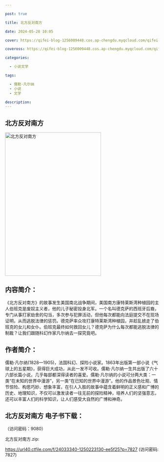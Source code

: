 ```yaml
---

post: true

title: 北方反对南方

date: 2024-05-28 10:05

cover: https://qifei-blog-1256009448.cos.ap-chengdu.myqcloud.com/qifei-blog/65f163d39f345e8d03d7ce44.jpg

coveross: https://qifei-blog-1256009448.cos.ap-chengdu.myqcloud.com/qifei-blog/65f163d39f345e8d03d7ce44.jpg

categories:

  - 小说文学

tags:

  - 儒勒·凡尔纳
  - 小说
  - 文学

description:
---
```


## 北方反对南方
<img alt="北方反对南方 " class="aligncenter loading" data-was-processed="true" decoding="async" fetchpriority="high" height="471" src="https://qifei-blog-1256009448.cos.ap-chengdu.myqcloud.com/qifei-blog/65f163d39f345e8d03d7ce44.jpg " style="cursor: zoom-in;" width="314"/>

## 内容简介：

《北方反对南方》的故事发生美国南北战争期间，美国南方康特莱斯湾种植园的主人伯班克是废奴主义者，他的儿子秘密投身北军。一个名叫德克萨的西班牙后裔，专门从事打家劫舍的勾当，多次参与犯罪活动，但他每次都能向法庭提交不在现场证明，从而逃脱法律的惩罚。德克萨率众攻打康特莱斯湾种植园，并趁乱掳走了伯班克的女儿和女仆。伯班克最终如何救回女儿？德克萨为什么每次都能逃脱法律的制裁？让我们跟随科幻作家凡尔纳去一探究竟吧。

## 作者简介：

儒勒·凡尔纳(1828—1905)，法国科幻、探险小说家。1863年出版第一部小说《气球上的五星期》，获得巨大成功，从此一发不可收。儒勒·凡尔纳一生共出版了六十六部长篇小说，几乎每部都深得读者的喜爱。儒勒·凡尔纳的小说可分两大类：一类“在未知的世界中漫游”，另一类“在已知的世界中漫游”。他的作品景色壮观、情节惊险、构思巧妙、想象丰富，在引人入胜的故事中蕴含着鲜明的正义感和广博的历史、地理知识，不仅可以激发读者一往无前的探险精神，培养人们的坚强意志，还可以丰富人们的科学知识，让人们感受大自然的广博和神奇。

## 北方反对南方 电子书下载：

 （访问密码：9080）

北方反对南方.zip: 

https://url40.ctfile.com/f/24033340-1250223130-ee5f25?p=7827 (访问密码: 7827)
